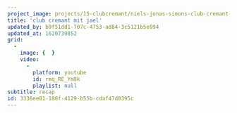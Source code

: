 ```yaml
---
project_image: projects/15-clubcremant/niels-jonas-simons-club-cremant-jael-titelbild.jpg
title: 'club cremant mit jael'
updated_by: b9f51dd1-707c-4753-ad84-3c5121b5e994
updated_at: 1620739852
grid:
  -
    image: {  }
    video:
      -
        platform: youtube
        id: rmq_RE_Ym8k
        playlist: null
subtitle: recap
id: 3336ee81-186f-4129-b55b-cdaf47d0395c
---
```

